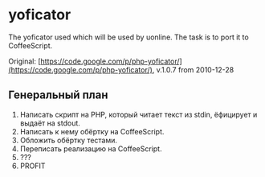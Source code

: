 yoficator
=========

The yoficator used which will be used by uonline. The task is to port it to CoffeeScript.

Original: [https://code.google.com/p/php-yoficator/](https://code.google.com/p/php-yoficator/), v.1.0.7 from 2010-12-28


## Генеральный план

1. Написать скрипт на PHP, который читает текст из stdin, ёфицирует и выдаёт на stdout.
2. Написать к нему обёртку на CoffeeScript.
3. Обложить обёртку тестами.
4. Переписать реализацию на CoffeeScript.
5. ???
6. PROFIT
